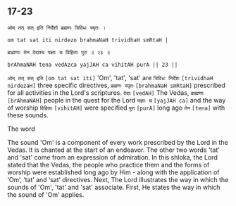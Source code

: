 ## 17-23


```shloka-sa
ओम् तत् सत् इति निर्देशो ब्रह्मणः त्रिविधः स्मृतः ।
```
```shloka-sa-hk
om tat sat iti nirdezo brahmaNaH trividhaH smRtaH |
```
```shloka-sa
ब्राह्मणाः तेन वेदाश्च यज्ञाः च विहिताः पुरा ॥ २३ ॥
```
```shloka-sa-hk
brAhmaNAH tena vedAzca yajJAH ca vihitAH purA || 23 ||
```

`ओम् तत् सत् इति` `[om tat sat iti]` 'Om', 'tat', 'sat' are `त्रिविधः निर्देशः` `[trividhaH nirdezaH]` three specific directives, `ब्रह्मणः स्मृतः` `[brahmaNaH smRtaH]` prescribed for all activities in the Lord's scriptures. `वेदाः` `[vedAH]` The Vedas, `ब्राह्मणाः` `[brAhmaNAH]` people in the quest for the Lord `यज्ञाः च` `[yajJAH ca]` and the way of worship `विहिताः` `[vihitAH]` were specified `पुरा` `[purA]` long ago `तेन` `[tena]` with these sounds.

The word 



The sound 'Om' is a component of every work prescribed by the Lord in the Vedas. It is chanted at the start of an endeavor. The other two words 'tat' and 'sat' come from an expression of admiration. 
In this shloka, the Lord stated that the Vedas, the people who practice them and the forms of worship were established long ago by Him - along with the application of ‘Om’, ‘tat’ and ‘sat’ directives. Next, The Lord illustrates the way in which the sounds of 'Om', 'tat' and 'sat' associate. First, He states the way in which the sound of 'Om' applies.

